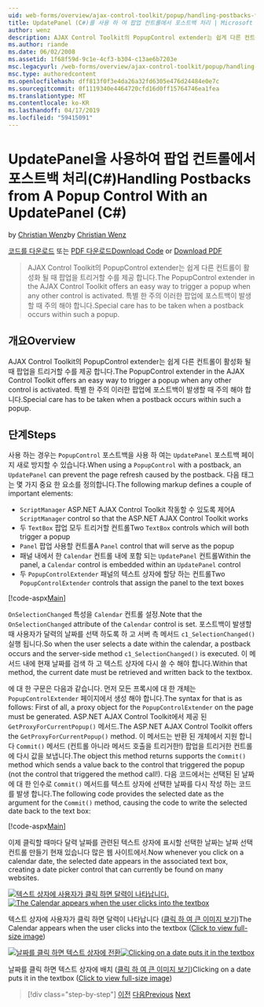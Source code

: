 ```yaml
---
uid: web-forms/overview/ajax-control-toolkit/popup/handling-postbacks-from-a-popup-control-with-an-updatepanel-cs
title: UpdatePanel (C#)를 사용 하 여 팝업 컨트롤에서 포스트백 처리 | Microsoft Docs
author: wenz
description: AJAX Control Toolkit의 PopupControl extender는 쉽게 다른 컨트롤이 활성화 될 때 팝업을 트리거할 수를 제공 합니다. 특별 한 주의 수행 해야 하는 중...
ms.author: riande
ms.date: 06/02/2008
ms.assetid: 1f68f59d-9c1e-4cf3-b304-c13ae6b7203e
msc.legacyurl: /web-forms/overview/ajax-control-toolkit/popup/handling-postbacks-from-a-popup-control-with-an-updatepanel-cs
msc.type: authoredcontent
ms.openlocfilehash: dff813f0f3e4da26a32fd6305e476d24484e0e7c
ms.sourcegitcommit: 0f1119340e4464720cfd16d0ff15764746ea1fea
ms.translationtype: MT
ms.contentlocale: ko-KR
ms.lasthandoff: 04/17/2019
ms.locfileid: "59415091"
---
```

# <a name="handling-postbacks-from-a-popup-control-with-an-updatepanel-c"></a><span data-ttu-id="95a4d-104">UpdatePanel을 사용하여 팝업 컨트롤에서 포스트백 처리(C#)</span><span class="sxs-lookup"><span data-stu-id="95a4d-104">Handling Postbacks from A Popup Control With an UpdatePanel (C#)</span></span>

<span data-ttu-id="95a4d-105">by [Christian Wenz](https://github.com/wenz)</span><span class="sxs-lookup"><span data-stu-id="95a4d-105">by [Christian Wenz](https://github.com/wenz)</span></span>

<span data-ttu-id="95a4d-106">[코드를 다운로드](http://download.microsoft.com/download/9/3/f/93f8daea-bebd-4821-833b-95205389c7d0/PopupControl2.cs.zip) 또는 [PDF 다운로드](http://download.microsoft.com/download/2/d/c/2dc10e34-6983-41d4-9c08-f78f5387d32b/popupcontrol2CS.pdf)</span><span class="sxs-lookup"><span data-stu-id="95a4d-106">[Download Code](http://download.microsoft.com/download/9/3/f/93f8daea-bebd-4821-833b-95205389c7d0/PopupControl2.cs.zip) or [Download PDF](http://download.microsoft.com/download/2/d/c/2dc10e34-6983-41d4-9c08-f78f5387d32b/popupcontrol2CS.pdf)</span></span>

> <span data-ttu-id="95a4d-107">AJAX Control Toolkit의 PopupControl extender는 쉽게 다른 컨트롤이 활성화 될 때 팝업을 트리거할 수를 제공 합니다.</span><span class="sxs-lookup"><span data-stu-id="95a4d-107">The PopupControl extender in the AJAX Control Toolkit offers an easy way to trigger a popup when any other control is activated.</span></span> <span data-ttu-id="95a4d-108">특별 한 주의 이러한 팝업에 포스트백이 발생할 때 주의 해야 합니다.</span><span class="sxs-lookup"><span data-stu-id="95a4d-108">Special care has to be taken when a postback occurs within such a popup.</span></span>


## <a name="overview"></a><span data-ttu-id="95a4d-109">개요</span><span class="sxs-lookup"><span data-stu-id="95a4d-109">Overview</span></span>

<span data-ttu-id="95a4d-110">AJAX Control Toolkit의 PopupControl extender는 쉽게 다른 컨트롤이 활성화 될 때 팝업을 트리거할 수를 제공 합니다.</span><span class="sxs-lookup"><span data-stu-id="95a4d-110">The PopupControl extender in the AJAX Control Toolkit offers an easy way to trigger a popup when any other control is activated.</span></span> <span data-ttu-id="95a4d-111">특별 한 주의 이러한 팝업에 포스트백이 발생할 때 주의 해야 합니다.</span><span class="sxs-lookup"><span data-stu-id="95a4d-111">Special care has to be taken when a postback occurs within such a popup.</span></span>

## <a name="steps"></a><span data-ttu-id="95a4d-112">단계</span><span class="sxs-lookup"><span data-stu-id="95a4d-112">Steps</span></span>

<span data-ttu-id="95a4d-113">사용 하는 경우는 `PopupControl` 포스트백을 사용 하 여는 `UpdatePanel` 포스트백 페이지 새로 방지할 수 있습니다.</span><span class="sxs-lookup"><span data-stu-id="95a4d-113">When using a `PopupControl` with a postback, an `UpdatePanel` can prevent the page refresh caused by the postback.</span></span> <span data-ttu-id="95a4d-114">다음 태그는 몇 가지 중요 한 요소를 정의합니다.</span><span class="sxs-lookup"><span data-stu-id="95a4d-114">The following markup defines a couple of important elements:</span></span>

- <span data-ttu-id="95a4d-115">`ScriptManager` ASP.NET AJAX Control Toolkit 작동할 수 있도록 제어</span><span class="sxs-lookup"><span data-stu-id="95a4d-115">A `ScriptManager` control so that the ASP.NET AJAX Control Toolkit works</span></span>
- <span data-ttu-id="95a4d-116">두 `TextBox` 팝업 모두 트리거할 컨트롤</span><span class="sxs-lookup"><span data-stu-id="95a4d-116">Two `TextBox` controls which will both trigger a popup</span></span>
- <span data-ttu-id="95a4d-117">`Panel` 팝업 사용할 컨트롤</span><span class="sxs-lookup"><span data-stu-id="95a4d-117">A `Panel` control that will serve as the popup</span></span>
- <span data-ttu-id="95a4d-118">패널 내에서 한 `Calendar` 컨트롤 내에 포함 되는 `UpdatePanel` 컨트롤</span><span class="sxs-lookup"><span data-stu-id="95a4d-118">Within the panel, a `Calendar` control is embedded within an `UpdatePanel` control</span></span>
- <span data-ttu-id="95a4d-119">두 `PopupControlExtender` 패널의 텍스트 상자에 할당 하는 컨트롤</span><span class="sxs-lookup"><span data-stu-id="95a4d-119">Two `PopupControlExtender` controls that assign the panel to the text boxes</span></span>

[!code-aspx[Main](handling-postbacks-from-a-popup-control-with-an-updatepanel-cs/samples/sample1.aspx)]

<span data-ttu-id="95a4d-120">`OnSelectionChanged` 특성을 `Calendar` 컨트롤 설정.</span><span class="sxs-lookup"><span data-stu-id="95a4d-120">Note that the `OnSelectionChanged` attribute of the `Calendar` control is set.</span></span> <span data-ttu-id="95a4d-121">포스트백이 발생할 때 사용자가 달력의 날짜를 선택 하도록 하 고 서버 측 메서드 `c1_SelectionChanged()` 실행 됩니다.</span><span class="sxs-lookup"><span data-stu-id="95a4d-121">So when the user selects a date within the calendar, a postback occurs and the server-side method `c1_SelectionChanged()` is executed.</span></span> <span data-ttu-id="95a4d-122">이 메서드 내에 현재 날짜를 검색 하 고 텍스트 상자에 다시 쓸 수 해야 합니다.</span><span class="sxs-lookup"><span data-stu-id="95a4d-122">Within that method, the current date must be retrieved and written back to the textbox.</span></span>

<span data-ttu-id="95a4d-123">에 대 한 구문은 다음과 같습니다. 먼저 모든 프록시에 대 한 개체는 `PopupControlExtender` 페이지에서 생성 해야 합니다.</span><span class="sxs-lookup"><span data-stu-id="95a4d-123">The syntax for that is as follows: First of all, a proxy object for the `PopupControlExtender` on the page must be generated.</span></span> <span data-ttu-id="95a4d-124">ASP.NET AJAX Control Toolkit에서 제공 된 `GetProxyForCurrentPopup()` 메서드.</span><span class="sxs-lookup"><span data-stu-id="95a4d-124">The ASP.NET AJAX Control Toolkit offers the `GetProxyForCurrentPopup()` method.</span></span> <span data-ttu-id="95a4d-125">이 메서드는 반환 된 개체에서 지원 합니다 `Commit()` 메서드 (컨트롤 아니라 메서드 호출을 트리거한!) 팝업을 트리거한 컨트롤에 다시 값을 보냅니다.</span><span class="sxs-lookup"><span data-stu-id="95a4d-125">The object this method returns supports the `Commit()` method which sends a value back to the control that triggered the popup (not the control that triggered the method call!).</span></span> <span data-ttu-id="95a4d-126">다음 코드에서는 선택된 된 날짜에 대 한 인수로 `Commit()` 메서드를 텍스트 상자에 선택한 날짜를 다시 작성 하는 코드를 발생 합니다.</span><span class="sxs-lookup"><span data-stu-id="95a4d-126">The following code provides the selected date as the argument for the `Commit()` method, causing the code to write the selected date back to the text box:</span></span>

[!code-aspx[Main](handling-postbacks-from-a-popup-control-with-an-updatepanel-cs/samples/sample2.aspx)]

<span data-ttu-id="95a4d-127">이제 클릭할 때마다 달력 날짜를 관련된 텍스트 상자에 표시할 선택한 날짜는 날짜 선택 컨트롤 만들기 현재 있습니다 많은 웹 사이트에서.</span><span class="sxs-lookup"><span data-stu-id="95a4d-127">Now whenever you click on a calendar date, the selected date appears in the associated text box, creating a date picker control that can currently be found on many websites.</span></span>


<span data-ttu-id="95a4d-128">[![텍스트 상자에 사용자가 클릭 하면 달력이 나타납니다.](handling-postbacks-from-a-popup-control-with-an-updatepanel-cs/_static/image2.png)](handling-postbacks-from-a-popup-control-with-an-updatepanel-cs/_static/image1.png)</span><span class="sxs-lookup"><span data-stu-id="95a4d-128">[![The Calendar appears when the user clicks into the textbox](handling-postbacks-from-a-popup-control-with-an-updatepanel-cs/_static/image2.png)](handling-postbacks-from-a-popup-control-with-an-updatepanel-cs/_static/image1.png)</span></span>

<span data-ttu-id="95a4d-129">텍스트 상자에 사용자가 클릭 하면 달력이 나타납니다 ([클릭 하 여 큰 이미지 보기](handling-postbacks-from-a-popup-control-with-an-updatepanel-cs/_static/image3.png))</span><span class="sxs-lookup"><span data-stu-id="95a4d-129">The Calendar appears when the user clicks into the textbox ([Click to view full-size image](handling-postbacks-from-a-popup-control-with-an-updatepanel-cs/_static/image3.png))</span></span>


<span data-ttu-id="95a4d-130">[![날짜를 클릭 하면 텍스트 상자에 전환](handling-postbacks-from-a-popup-control-with-an-updatepanel-cs/_static/image5.png)](handling-postbacks-from-a-popup-control-with-an-updatepanel-cs/_static/image4.png)</span><span class="sxs-lookup"><span data-stu-id="95a4d-130">[![Clicking on a date puts it in the textbox](handling-postbacks-from-a-popup-control-with-an-updatepanel-cs/_static/image5.png)](handling-postbacks-from-a-popup-control-with-an-updatepanel-cs/_static/image4.png)</span></span>

<span data-ttu-id="95a4d-131">날짜를 클릭 하면 텍스트 상자에 배치 ([클릭 하 여 큰 이미지 보기](handling-postbacks-from-a-popup-control-with-an-updatepanel-cs/_static/image6.png))</span><span class="sxs-lookup"><span data-stu-id="95a4d-131">Clicking on a date puts it in the textbox ([Click to view full-size image](handling-postbacks-from-a-popup-control-with-an-updatepanel-cs/_static/image6.png))</span></span>

> [!div class="step-by-step"]
> <span data-ttu-id="95a4d-132">[이전](using-multiple-popup-controls-cs.md)
> [다음](handling-postbacks-from-a-popup-control-without-an-updatepanel-cs.md)</span><span class="sxs-lookup"><span data-stu-id="95a4d-132">[Previous](using-multiple-popup-controls-cs.md)
[Next](handling-postbacks-from-a-popup-control-without-an-updatepanel-cs.md)</span></span>
